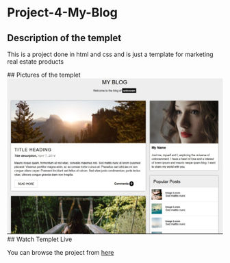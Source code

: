 ﻿# Project-4-My-Blog
 ## Description of the templet
 <P> This is a project done in html and css and is just a template for marketing real estate products </P>
 ## Pictures of the templet
<img src="https://github.com/MuhammadAgami/Project-4-My-Blog/blob/main/image.jpg" alt="the image 1">
## Watch Templet Live
<P>You can browse the project from <a href="https://muhammadagami.github.io/Project-4-My-Blog/">here</a></P>
